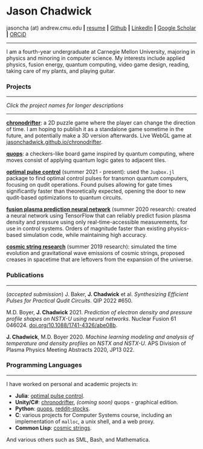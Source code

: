 # Jason Chadwick

jasoncha (at) andrew.cmu.edu **\|** [resume](/files/resume.pdf) **\|** [Github](https://github.com/jasonchadwick/) **\|** [LinkedIn](https://linkedin.com/in/jasonchadwick) **\|** [Google Scholar](https://scholar.google.com/citations?user=kE5iFs0AAAAJ&hl=en) **\|** [ORCiD](https://orcid.org/0000-0002-7932-1418)

---

I am a fourth-year undergraduate at Carnegie Mellon University, majoring in physics and minoring in computer science. My interests include applied physics, fusion energy, quantum computing, video game design, reading, taking care of my plants, and playing guitar.

### Projects

---

*Click the project names for longer descriptions*

---

[**chronodrifter**](/files/chronodrifter.md): a 2D puzzle game where the player can change the direction of time. I am hoping to publish it as a standalone game sometime in the future, and potentially make a 3D version afterwards. Live WebGL game at [jasonchadwick.github.io/chronodrifter](https://jasonchadwick.github.io/chronodrifter).

[**quops**](/files/quops.md): a checkers-like board game inspired by quantum computing, where moves consist of applying quantum logic gates to adjacent tiles. 

[**optimal pulse control**](/files/pulses.md) (summer 2021 - present): used the `Juqbox.jl` package to find optimal control pulses for transmon quantum computers, focusing on qudit operations. Found pulses allowing for gate times significantly faster than theoretically expected, opening the door to new qudit-based optimizations to quantum circuits.

[**fusion plasma prediction neural network**](/files/fusion.md) (summer 2020 research): created a neural network using TensorFlow that can reliably predict fusion plasma density and pressure using only real-time-accessible measurements, for use in control systems. Orders of magnitude faster than existing physics-based simulation code, while maintaining high accuracy.

[**cosmic string research**](/files/cosmicstrings.md) (summer 2019 research): simulated the time evolution and gravitational wave emissions of cosmic strings, proposed creases in spacetime that are leftovers from the expansion of the universe.

### Publications

---

(_accepted submission_) J. Baker, **J. Chadwick** et al. _Synthesizing Efficient Pulses for Practical Qudit Circuits_. QIP 2022 #650.

M.D. Boyer, **J. Chadwick** 2021. *Prediction of electron density and pressure profile shapes on NSTX-U using neural networks*. Nuclear Fusion 61 046024. [doi.org/10.1088/1741-4326/abe08b](https://doi.org/10.1088/1741-4326/abe08b).

**J. Chadwick**, M.D. Boyer 2020. *Machine learning modeling and analysis of temperature and density profiles on NSTX and NSTX-U*. APS Division of Plasma Physics Meeting Abstracts 2020, JP13 022.

### Programming Languages

---

I have worked on personal and academic projects in:

- **Julia**: [optimal pulse control](/files/pulses.md).
- **Unity/C#**: [chronodrifter](/files/chronodrifter.md), *(coming soon)* quops - graphical edition.
- **Python**: [quops](/files/quops.md), [reddit-stocks](/files/stocks.md).
- **C**: various projects for Computer Systems course, including an implementation of `malloc`, a unix shell, and a web proxy.
- **Common Lisp**: [cosmic strings](/files/cosmicstrings.md).

And various others such as SML, Bash, and Mathematica.
